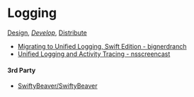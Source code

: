 # Logging

[Design](https://github.com/mobilege/ios-development/blob/master/design.md), 
[*Develop*](https://github.com/mobilege/ios-development/blob/master/README.md), 
[Distribute](https://github.com/mobilege/ios-development/blob/master/distribute.md)

- [Migrating to Unified Logging, Swift Edition - bignerdranch](https://www.bignerdranch.com/blog/migrating-to-unified-logging-swift-edition/)
- [Unified Logging and Activity Tracing - nsscreencast](https://nsscreencast.com/series/14-unified-logging-and-activity-tracing)

#### 3rd Party
- [SwiftyBeaver/SwiftyBeaver](https://github.com/SwiftyBeaver/SwiftyBeaver)
